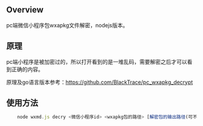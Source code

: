 ## Overview
pc端微信小程序包wxapkg文件解密，nodejs版本。

## 原理
pc端小程序是被加密过的，所以打开看到的是一堆乱码，需要解密之后才可以看到正确的内容。  

原理及go语言版本参考：https://github.com/BlackTrace/pc_wxapkg_decrypt

## 使用方法
``` javascript
    node wxmd.js decry <微信小程序id> <wxapkg包的路径> [解密包的输出路径(可不填)] 
```
